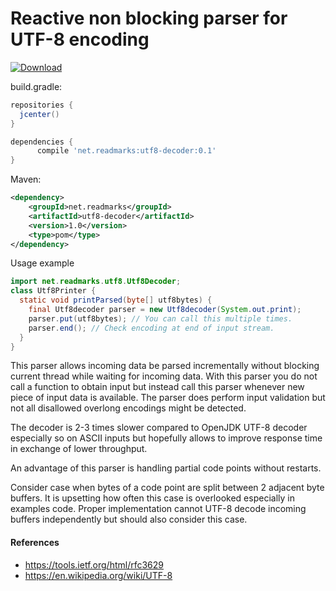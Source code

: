 # Reactive non blocking parser for UTF-8 encoding

[ ![Download](https://api.bintray.com/packages/petrglad/readmarks/utf8-decoder/images/download.svg?version=1.0) ](https://bintray.com/petrglad/readmarks/utf8-decoder/1.0/link)

build.gradle:
```groovy
repositories {
  jcenter()
}

dependencies {
      compile 'net.readmarks:utf8-decoder:0.1'
}
```

Maven:
```xml
<dependency>
    <groupId>net.readmarks</groupId>
    <artifactId>utf8-decoder</artifactId>
    <version>1.0</version>
    <type>pom</type>
</dependency>
```

Usage example 
```java
import net.readmarks.utf8.Utf8Decoder;
class Utf8Printer {
  static void printParsed(byte[] utf8bytes) {
    final Utf8decoder parser = new Utf8decoder(System.out.print);
    parser.put(utf8bytes); // You can call this multiple times.
    parser.end(); // Check encoding at end of input stream.
  }
}
```

This parser allows incoming data be parsed incrementally without blocking current thread 
while waiting for incoming data.
With this parser you do not call a function to obtain input but instead call this parser
whenever new piece of input data is available.
The parser does perform input validation but not all disallowed overlong encodings 
might be detected.

The decoder is 2-3 times slower compared to OpenJDK UTF-8 decoder especially so on ASCII inputs
but hopefully allows to improve response time in exchange of lower throughput.

An advantage of this parser is handling partial code points without restarts.

Consider case when bytes of a code point are split between 2 adjacent byte buffers.
It is upsetting how often this case is overlooked especially in examples code.
Proper implementation cannot UTF-8 decode incoming buffers independently but should 
also consider this case.

#### References

* https://tools.ietf.org/html/rfc3629
* https://en.wikipedia.org/wiki/UTF-8
